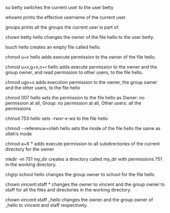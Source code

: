 su betty switches the current user to the user betty

whoami prints the effective username of the current user.

groups prints all the groups the current user is part of.

chown betty hello  changes the owner of the file hello to the user betty.

touch hello creates an empty file called hello.

chmod u+x hello adds execute permission to the owner of the file hello.

chmod u+x,g+x,o+r hello adds execute permission to the owner and the group owner, and read permission to other users, to the file hello.

chmod ugo+x adds execution permission to the owner, the group owner and the other users, to the file hello

chmod 007 hello sets the permission to the file hello as Owner: no permission at all, Group: no permission at all, Other users: all the permissions

chmod 753 hello sets -rwxr-x-wx to the file hello

chmod --reference=olleh hello sets the mode of the file hello the same as olleh’s mode

chmod a+X *  adds execute permission to all subdirectories of the current directory for the owner

mkdir -m 751 my_dir creates a directory called my_dir with permissions 751 in the working directory.

chgrp school hello  changes the group owner to school for the file hello

chown vincent:staff * changes the owner to vincent and the group owner to staff for all the files and directories in the working directory.

chown vincent:staff _hello changes the owner and the group owner of _hello to vincent and staff respectively.










